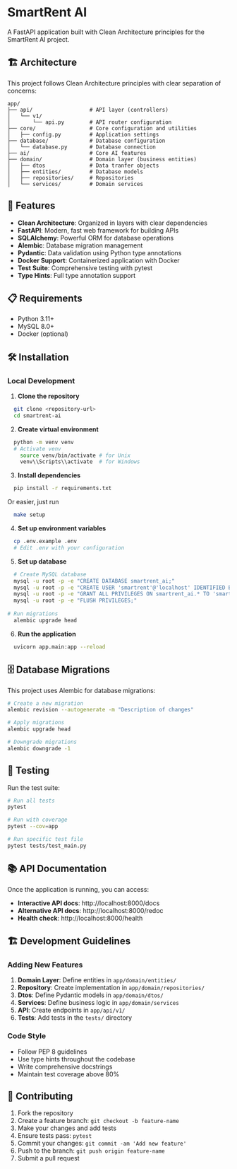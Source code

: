 # SmartRent AI

A FastAPI application built with Clean Architecture principles for the SmartRent AI project.

## 🏗️ Architecture

This project follows Clean Architecture principles with clear separation of concerns:

```
app/
├── api/                  # API layer (controllers)
│   └── v1/
│       └── api.py        # API router configuration
├── core/                 # Core configuration and utilities
│   ├── config.py         # Application settings
├── database/             # Database configuration
│   └── database.py       # Database connection
├── ai/                   # Core AI features
├── domain/               # Domain layer (business entities)
│   ├── dtos              # Data tranfer objects
│   ├── entities/         # Database models
│   ├── repositories/     # Repositories
│   └── services/         # Domain services
```

## 🚀 Features

- **Clean Architecture**: Organized in layers with clear dependencies
- **FastAPI**: Modern, fast web framework for building APIs
- **SQLAlchemy**: Powerful ORM for database operations
- **Alembic**: Database migration management
- **Pydantic**: Data validation using Python type annotations
- **Docker Support**: Containerized application with Docker
- **Test Suite**: Comprehensive testing with pytest
- **Type Hints**: Full type annotation support

## 📋 Requirements

- Python 3.11+
- MySQL 8.0+
- Docker (optional)

## 🛠️ Installation

### Local Development

1. **Clone the repository**
```bash
  git clone <repository-url>
  cd smartrent-ai
```

2. **Create virtual environment**
```bash
  python -m venv venv
  # Activate venv
	source venv/bin/activate # for Unix
	venv\\Scripts\\activate  # for Windows

```

3. **Install dependencies**
```bash
  pip install -r requirements.txt
```
Or easier, just run 
```bash
  make setup
```

4. **Set up environment variables**
```bash
  cp .env.example .env
  # Edit .env with your configuration
```

5. **Set up database**
```bash
  # Create MySQL database
  mysql -u root -p -e "CREATE DATABASE smartrent_ai;"
  mysql -u root -p -e "CREATE USER 'smartrent'@'localhost' IDENTIFIED BY 'password';"
  mysql -u root -p -e "GRANT ALL PRIVILEGES ON smartrent_ai.* TO 'smartrent'@'localhost';"
  mysql -u root -p -e "FLUSH PRIVILEGES;"
   
# Run migrations
  alembic upgrade head
```

6. **Run the application**
```bash
  uvicorn app.main:app --reload
```

## 🗄️ Database Migrations

This project uses Alembic for database migrations:

```bash
# Create a new migration
alembic revision --autogenerate -m "Description of changes"

# Apply migrations
alembic upgrade head

# Downgrade migrations
alembic downgrade -1
```

## 🧪 Testing

Run the test suite:

```bash
# Run all tests
pytest

# Run with coverage
pytest --cov=app

# Run specific test file
pytest tests/test_main.py
```

## 📚 API Documentation

Once the application is running, you can access:

- **Interactive API docs**: http://localhost:8000/docs
- **Alternative API docs**: http://localhost:8000/redoc
- **Health check**: http://localhost:8000/health

## 🏗️ Development Guidelines

### Adding New Features

1. **Domain Layer**: Define entities in `app/domain/entities/`
2. **Repository**: Create implementation in `app/domain/repositories/`
4. **Dtos**: Define Pydantic models in `app/domain/dtos/`
5. **Services**: Define business logic in `app/domain/services`
6. **API**: Create endpoints in `app/api/v1/`
7. **Tests**: Add tests in the `tests/` directory

### Code Style

- Follow PEP 8 guidelines
- Use type hints throughout the codebase
- Write comprehensive docstrings
- Maintain test coverage above 80%

## 🤝 Contributing

1. Fork the repository
2. Create a feature branch: `git checkout -b feature-name`
3. Make your changes and add tests
4. Ensure tests pass: `pytest`
5. Commit your changes: `git commit -am 'Add new feature'`
6. Push to the branch: `git push origin feature-name`
7. Submit a pull request
